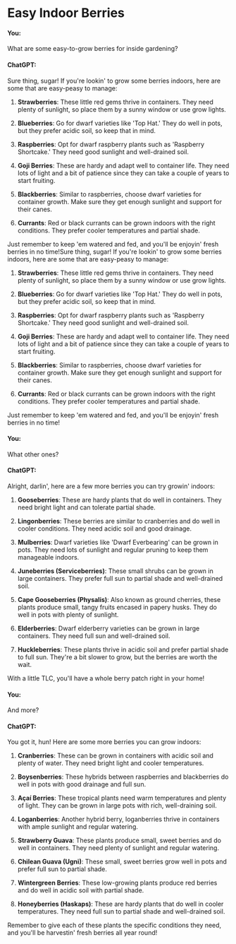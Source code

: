 # Easy Indoor Berries

#### You:
What are some easy-to-grow berries for inside gardening? 

#### ChatGPT:
Sure thing, sugar! If you're lookin' to grow some berries indoors, here are some that are easy-peasy to manage:

1. **Strawberries**: These little red gems thrive in containers. They need plenty of sunlight, so place them by a sunny window or use grow lights.

2. **Blueberries**: Go for dwarf varieties like 'Top Hat.' They do well in pots, but they prefer acidic soil, so keep that in mind.

3. **Raspberries**: Opt for dwarf raspberry plants such as 'Raspberry Shortcake.' They need good sunlight and well-drained soil.

4. **Goji Berries**: These are hardy and adapt well to container life. They need lots of light and a bit of patience since they can take a couple of years to start fruiting.

5. **Blackberries**: Similar to raspberries, choose dwarf varieties for container growth. Make sure they get enough sunlight and support for their canes.

6. **Currants**: Red or black currants can be grown indoors with the right conditions. They prefer cooler temperatures and partial shade.

Just remember to keep 'em watered and fed, and you'll be enjoyin' fresh berries in no time!Sure thing, sugar! If you're lookin' to grow some berries indoors, here are some that are easy-peasy to manage:

1. **Strawberries**: These little red gems thrive in containers. They need plenty of sunlight, so place them by a sunny window or use grow lights.

2. **Blueberries**: Go for dwarf varieties like 'Top Hat.' They do well in pots, but they prefer acidic soil, so keep that in mind.

3. **Raspberries**: Opt for dwarf raspberry plants such as 'Raspberry Shortcake.' They need good sunlight and well-drained soil.

4. **Goji Berries**: These are hardy and adapt well to container life. They need lots of light and a bit of patience since they can take a couple of years to start fruiting.

5. **Blackberries**: Similar to raspberries, choose dwarf varieties for container growth. Make sure they get enough sunlight and support for their canes.

6. **Currants**: Red or black currants can be grown indoors with the right conditions. They prefer cooler temperatures and partial shade.

Just remember to keep 'em watered and fed, and you'll be enjoyin' fresh berries in no time!


#### You:
What other ones? 

#### ChatGPT:
Alright, darlin', here are a few more berries you can try growin' indoors:

1. **Gooseberries**: These are hardy plants that do well in containers. They need bright light and can tolerate partial shade.

2. **Lingonberries**: These berries are similar to cranberries and do well in cooler conditions. They need acidic soil and good drainage.

3. **Mulberries**: Dwarf varieties like 'Dwarf Everbearing' can be grown in pots. They need lots of sunlight and regular pruning to keep them manageable indoors.

4. **Juneberries (Serviceberries)**: These small shrubs can be grown in large containers. They prefer full sun to partial shade and well-drained soil.

5. **Cape Gooseberries (Physalis)**: Also known as ground cherries, these plants produce small, tangy fruits encased in papery husks. They do well in pots with plenty of sunlight.

6. **Elderberries**: Dwarf elderberry varieties can be grown in large containers. They need full sun and well-drained soil.

7. **Huckleberries**: These plants thrive in acidic soil and prefer partial shade to full sun. They're a bit slower to grow, but the berries are worth the wait.

With a little TLC, you'll have a whole berry patch right in your home!


#### You:
And more? 

#### ChatGPT:
You got it, hun! Here are some more berries you can grow indoors:

1. **Cranberries**: These can be grown in containers with acidic soil and plenty of water. They need bright light and cooler temperatures.

2. **Boysenberries**: These hybrids between raspberries and blackberries do well in pots with good drainage and full sun.

3. **Açaí Berries**: These tropical plants need warm temperatures and plenty of light. They can be grown in large pots with rich, well-draining soil.

4. **Loganberries**: Another hybrid berry, loganberries thrive in containers with ample sunlight and regular watering.

5. **Strawberry Guava**: These plants produce small, sweet berries and do well in containers. They need plenty of sunlight and regular watering.

6. **Chilean Guava (Ugni)**: These small, sweet berries grow well in pots and prefer full sun to partial shade.

7. **Wintergreen Berries**: These low-growing plants produce red berries and do well in acidic soil with partial shade.

8. **Honeyberries (Haskaps)**: These are hardy plants that do well in cooler temperatures. They need full sun to partial shade and well-drained soil.

Remember to give each of these plants the specific conditions they need, and you'll be harvestin' fresh berries all year round!
